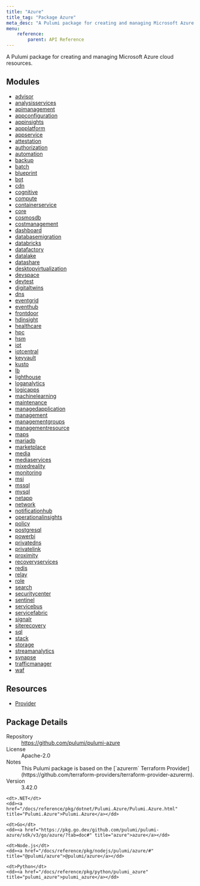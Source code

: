```yaml
---
title: "Azure"
title_tag: "Package Azure"
meta_desc: "A Pulumi package for creating and managing Microsoft Azure cloud resources."
menu:
    reference:
        parent: API Reference
---
```


<!-- WARNING: this file was generated by Pulumi Docs Generator. -->
<!-- Do not edit by hand unless you're certain you know what you are doing! -->

A Pulumi package for creating and managing Microsoft Azure cloud resources.

<h2 id="modules">Modules</h2>
<ul class="api">
    <li><a href="advisor/" title="advisor"><span class="symbol module"></span>advisor</a></li>
    <li><a href="analysisservices/" title="analysisservices"><span class="symbol module"></span>analysisservices</a></li>
    <li><a href="apimanagement/" title="apimanagement"><span class="symbol module"></span>apimanagement</a></li>
    <li><a href="appconfiguration/" title="appconfiguration"><span class="symbol module"></span>appconfiguration</a></li>
    <li><a href="appinsights/" title="appinsights"><span class="symbol module"></span>appinsights</a></li>
    <li><a href="appplatform/" title="appplatform"><span class="symbol module"></span>appplatform</a></li>
    <li><a href="appservice/" title="appservice"><span class="symbol module"></span>appservice</a></li>
    <li><a href="attestation/" title="attestation"><span class="symbol module"></span>attestation</a></li>
    <li><a href="authorization/" title="authorization"><span class="symbol module"></span>authorization</a></li>
    <li><a href="automation/" title="automation"><span class="symbol module"></span>automation</a></li>
    <li><a href="backup/" title="backup"><span class="symbol module"></span>backup</a></li>
    <li><a href="batch/" title="batch"><span class="symbol module"></span>batch</a></li>
    <li><a href="blueprint/" title="blueprint"><span class="symbol module"></span>blueprint</a></li>
    <li><a href="bot/" title="bot"><span class="symbol module"></span>bot</a></li>
    <li><a href="cdn/" title="cdn"><span class="symbol module"></span>cdn</a></li>
    <li><a href="cognitive/" title="cognitive"><span class="symbol module"></span>cognitive</a></li>
    <li><a href="compute/" title="compute"><span class="symbol module"></span>compute</a></li>
    <li><a href="containerservice/" title="containerservice"><span class="symbol module"></span>containerservice</a></li>
    <li><a href="core/" title="core"><span class="symbol module"></span>core</a></li>
    <li><a href="cosmosdb/" title="cosmosdb"><span class="symbol module"></span>cosmosdb</a></li>
    <li><a href="costmanagement/" title="costmanagement"><span class="symbol module"></span>costmanagement</a></li>
    <li><a href="dashboard/" title="dashboard"><span class="symbol module"></span>dashboard</a></li>
    <li><a href="databasemigration/" title="databasemigration"><span class="symbol module"></span>databasemigration</a></li>
    <li><a href="databricks/" title="databricks"><span class="symbol module"></span>databricks</a></li>
    <li><a href="datafactory/" title="datafactory"><span class="symbol module"></span>datafactory</a></li>
    <li><a href="datalake/" title="datalake"><span class="symbol module"></span>datalake</a></li>
    <li><a href="datashare/" title="datashare"><span class="symbol module"></span>datashare</a></li>
    <li><a href="desktopvirtualization/" title="desktopvirtualization"><span class="symbol module"></span>desktopvirtualization</a></li>
    <li><a href="devspace/" title="devspace"><span class="symbol module"></span>devspace</a></li>
    <li><a href="devtest/" title="devtest"><span class="symbol module"></span>devtest</a></li>
    <li><a href="digitaltwins/" title="digitaltwins"><span class="symbol module"></span>digitaltwins</a></li>
    <li><a href="dns/" title="dns"><span class="symbol module"></span>dns</a></li>
    <li><a href="eventgrid/" title="eventgrid"><span class="symbol module"></span>eventgrid</a></li>
    <li><a href="eventhub/" title="eventhub"><span class="symbol module"></span>eventhub</a></li>
    <li><a href="frontdoor/" title="frontdoor"><span class="symbol module"></span>frontdoor</a></li>
    <li><a href="hdinsight/" title="hdinsight"><span class="symbol module"></span>hdinsight</a></li>
    <li><a href="healthcare/" title="healthcare"><span class="symbol module"></span>healthcare</a></li>
    <li><a href="hpc/" title="hpc"><span class="symbol module"></span>hpc</a></li>
    <li><a href="hsm/" title="hsm"><span class="symbol module"></span>hsm</a></li>
    <li><a href="iot/" title="iot"><span class="symbol module"></span>iot</a></li>
    <li><a href="iotcentral/" title="iotcentral"><span class="symbol module"></span>iotcentral</a></li>
    <li><a href="keyvault/" title="keyvault"><span class="symbol module"></span>keyvault</a></li>
    <li><a href="kusto/" title="kusto"><span class="symbol module"></span>kusto</a></li>
    <li><a href="lb/" title="lb"><span class="symbol module"></span>lb</a></li>
    <li><a href="lighthouse/" title="lighthouse"><span class="symbol module"></span>lighthouse</a></li>
    <li><a href="loganalytics/" title="loganalytics"><span class="symbol module"></span>loganalytics</a></li>
    <li><a href="logicapps/" title="logicapps"><span class="symbol module"></span>logicapps</a></li>
    <li><a href="machinelearning/" title="machinelearning"><span class="symbol module"></span>machinelearning</a></li>
    <li><a href="maintenance/" title="maintenance"><span class="symbol module"></span>maintenance</a></li>
    <li><a href="managedapplication/" title="managedapplication"><span class="symbol module"></span>managedapplication</a></li>
    <li><a href="management/" title="management"><span class="symbol module"></span>management</a></li>
    <li><a href="managementgroups/" title="managementgroups"><span class="symbol module"></span>managementgroups</a></li>
    <li><a href="managementresource/" title="managementresource"><span class="symbol module"></span>managementresource</a></li>
    <li><a href="maps/" title="maps"><span class="symbol module"></span>maps</a></li>
    <li><a href="mariadb/" title="mariadb"><span class="symbol module"></span>mariadb</a></li>
    <li><a href="marketplace/" title="marketplace"><span class="symbol module"></span>marketplace</a></li>
    <li><a href="media/" title="media"><span class="symbol module"></span>media</a></li>
    <li><a href="mediaservices/" title="mediaservices"><span class="symbol module"></span>mediaservices</a></li>
    <li><a href="mixedreality/" title="mixedreality"><span class="symbol module"></span>mixedreality</a></li>
    <li><a href="monitoring/" title="monitoring"><span class="symbol module"></span>monitoring</a></li>
    <li><a href="msi/" title="msi"><span class="symbol module"></span>msi</a></li>
    <li><a href="mssql/" title="mssql"><span class="symbol module"></span>mssql</a></li>
    <li><a href="mysql/" title="mysql"><span class="symbol module"></span>mysql</a></li>
    <li><a href="netapp/" title="netapp"><span class="symbol module"></span>netapp</a></li>
    <li><a href="network/" title="network"><span class="symbol module"></span>network</a></li>
    <li><a href="notificationhub/" title="notificationhub"><span class="symbol module"></span>notificationhub</a></li>
    <li><a href="operationalinsights/" title="operationalinsights"><span class="symbol module"></span>operationalinsights</a></li>
    <li><a href="policy/" title="policy"><span class="symbol module"></span>policy</a></li>
    <li><a href="postgresql/" title="postgresql"><span class="symbol module"></span>postgresql</a></li>
    <li><a href="powerbi/" title="powerbi"><span class="symbol module"></span>powerbi</a></li>
    <li><a href="privatedns/" title="privatedns"><span class="symbol module"></span>privatedns</a></li>
    <li><a href="privatelink/" title="privatelink"><span class="symbol module"></span>privatelink</a></li>
    <li><a href="proximity/" title="proximity"><span class="symbol module"></span>proximity</a></li>
    <li><a href="recoveryservices/" title="recoveryservices"><span class="symbol module"></span>recoveryservices</a></li>
    <li><a href="redis/" title="redis"><span class="symbol module"></span>redis</a></li>
    <li><a href="relay/" title="relay"><span class="symbol module"></span>relay</a></li>
    <li><a href="role/" title="role"><span class="symbol module"></span>role</a></li>
    <li><a href="search/" title="search"><span class="symbol module"></span>search</a></li>
    <li><a href="securitycenter/" title="securitycenter"><span class="symbol module"></span>securitycenter</a></li>
    <li><a href="sentinel/" title="sentinel"><span class="symbol module"></span>sentinel</a></li>
    <li><a href="servicebus/" title="servicebus"><span class="symbol module"></span>servicebus</a></li>
    <li><a href="servicefabric/" title="servicefabric"><span class="symbol module"></span>servicefabric</a></li>
    <li><a href="signalr/" title="signalr"><span class="symbol module"></span>signalr</a></li>
    <li><a href="siterecovery/" title="siterecovery"><span class="symbol module"></span>siterecovery</a></li>
    <li><a href="sql/" title="sql"><span class="symbol module"></span>sql</a></li>
    <li><a href="stack/" title="stack"><span class="symbol module"></span>stack</a></li>
    <li><a href="storage/" title="storage"><span class="symbol module"></span>storage</a></li>
    <li><a href="streamanalytics/" title="streamanalytics"><span class="symbol module"></span>streamanalytics</a></li>
    <li><a href="synapse/" title="synapse"><span class="symbol module"></span>synapse</a></li>
    <li><a href="trafficmanager/" title="trafficmanager"><span class="symbol module"></span>trafficmanager</a></li>
    <li><a href="waf/" title="waf"><span class="symbol module"></span>waf</a></li>
</ul>

<h2 id="resources">Resources</h2>
<ul class="api">
    <li><a href="provider" title="Provider"><span class="symbol resource"></span>Provider</a></li>
</ul>

<h2 id="package-details">Package Details</h2>
<dl class="package-details">
	<dt>Repository</dt>
	<dd><a href="https://github.com/pulumi/pulumi-azure">https://github.com/pulumi/pulumi-azure</a></dd>
	<dt>License</dt>
	<dd>Apache-2.0</dd>
	<dt>Notes</dt>
	<dd>This Pulumi package is based on the [`azurerm` Terraform Provider](https://github.com/terraform-providers/terraform-provider-azurerm).</dd>
	<dt>Version</dt>
	<dd>3.42.0</dd>
</dl>



<dl class="tabular">

    <dt>.NET</dt>
    <dd><a href="/docs/reference/pkg/dotnet/Pulumi.Azure/Pulumi.Azure.html" title="Pulumi.Azure">Pulumi.Azure</a></dd>

    <dt>Go</dt>
    <dd><a href="https://pkg.go.dev/github.com/pulumi/pulumi-azure/sdk/v3/go/azure/?tab=doc#" title="azure">azure</a></dd>

    <dt>Node.js</dt>
    <dd><a href="/docs/reference/pkg/nodejs/pulumi/azure/#" title="@pulumi/azure">@pulumi/azure</a></dd>

    <dt>Python</dt>
    <dd><a href="/docs/reference/pkg/python/pulumi_azure" title="pulumi_azure">pulumi_azure</a></dd>

</dl>

